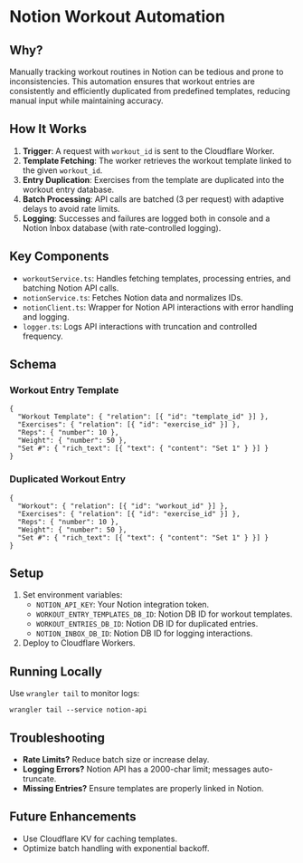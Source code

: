# Notion Workout Automation

## Why?

Manually tracking workout routines in Notion can be tedious and prone to inconsistencies. This automation ensures that workout entries are consistently and efficiently duplicated from predefined templates, reducing manual input while maintaining accuracy.

## How It Works

1. **Trigger**: A request with `workout_id` is sent to the Cloudflare Worker.
2. **Template Fetching**: The worker retrieves the workout template linked to the given `workout_id`.
3. **Entry Duplication**: Exercises from the template are duplicated into the workout entry database.
4. **Batch Processing**: API calls are batched (3 per request) with adaptive delays to avoid rate limits.
5. **Logging**: Successes and failures are logged both in console and a Notion Inbox database (with rate-controlled logging).

## Key Components

- `workoutService.ts`: Handles fetching templates, processing entries, and batching Notion API calls.
- `notionService.ts`: Fetches Notion data and normalizes IDs.
- `notionClient.ts`: Wrapper for Notion API interactions with error handling and logging.
- `logger.ts`: Logs API interactions with truncation and controlled frequency.

## Schema

### Workout Entry Template

```
{
  "Workout Template": { "relation": [{ "id": "template_id" }] },
  "Exercises": { "relation": [{ "id": "exercise_id" }] },
  "Reps": { "number": 10 },
  "Weight": { "number": 50 },
  "Set #": { "rich_text": [{ "text": { "content": "Set 1" } }] }
}
```

### Duplicated Workout Entry

```
{
  "Workout": { "relation": [{ "id": "workout_id" }] },
  "Exercises": { "relation": [{ "id": "exercise_id" }] },
  "Reps": { "number": 10 },
  "Weight": { "number": 50 },
  "Set #": { "rich_text": [{ "text": { "content": "Set 1" } }] }
}
```

## Setup

1. Set environment variables:
   - `NOTION_API_KEY`: Your Notion integration token.
   - `WORKOUT_ENTRY_TEMPLATES_DB_ID`: Notion DB ID for workout templates.
   - `WORKOUT_ENTRIES_DB_ID`: Notion DB ID for duplicated entries.
   - `NOTION_INBOX_DB_ID`: Notion DB ID for logging interactions.
2. Deploy to Cloudflare Workers.

## Running Locally

Use `wrangler tail` to monitor logs:

```
wrangler tail --service notion-api
```

## Troubleshooting

- **Rate Limits?** Reduce batch size or increase delay.
- **Logging Errors?** Notion API has a 2000-char limit; messages auto-truncate.
- **Missing Entries?** Ensure templates are properly linked in Notion.

## Future Enhancements

- Use Cloudflare KV for caching templates.
- Optimize batch handling with exponential backoff.

